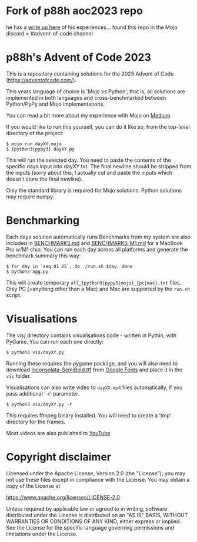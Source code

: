 Fork of p88h aoc2023 repo
==========================

he has a [write up here](https://medium.com/@p88h/advent-of-mojo-6d6d0d00761b) of his experiences...
found this repo in the Mojo discord > #advent-of-code channel


p88h's Advent of Code 2023
==========================

This is a repository containing solutions for the 2023 Advent of Code (https://adventofcode.com/).

This years language of choice is 'Mojo vs Python', that is, all solutions are implemented in both languages 
and cross-benchmarked between Python/PyPy and Mojo implementations. 

You can read a bit more about my experience with Mojo on [Medium](https://medium.com/@p88h/advent-of-mojo-6d6d0d00761b)

If you would like to run this yourself, you can do it like so, from the top-level directory of the project:

```
$ mojo run dayXY.mojo
$ {python3|pypy3} dayXY.py
```

This will run the selected day. You need to paste the contents of the specific days input into dayXY.txt.
The final newline should be stripped from the inputs (sorry about this, I actually cut and paste the inputs which doesn't store the final newline).

Only the standard library is required for Mojo solutions. Python solutions may require numpy. 

Benchmarking
============

Each days solution automatically runs
Benchmarks from my system are also included in [BENCHMARKS.md](BENCHMARKS.md) and [BENCHMARKS-M1.md](BENCHMARKS-M1.md) for a MacBook Pro w/M1 chip. 
You can run each day across all platforms and generate the benchmark summary this way:

```
$ for day in `seq 01 25`; do ./run.sh $day; done
$ python3 agg.py
```

This will create temporary `all_{python3|pypy3|mojo}_{pc|mac}.txt` files. Only PC (=anything other than a Mac) and Mac are supported by the `run.sh` script. 

Visualisations
==============

The vis/ directory contains visualisations code - written in Pythin, with PyGame. You can run each one directly:


```
$ python3 vis/dayXY.py
```

Running these requires the pygame package, and you will also need to download [Inconsolata-SemiBold.ttf](https://github.com/googlefonts/Inconsolata/raw/main/fonts/ttf/Inconsolata-SemiBold.ttf) from [Google Fonts](https://fonts.google.com/specimen/Inconsolata) and place it in the `vis` folder. 

Visualisations can also write video to `dayXX.mp4` files automatically, if you pass additional '-r' parameter.

```
$ python3 vis/dayXY.py -r
```

This requires ffmpeg binary installed. You will need to create a 'tmp' directory for the frames. 

Most videos are also published to [YouTube](https://www.youtube.com/playlist?list=PLgRrl8I0Q16_XH4iOGfXA5uaVDlfuyYVC)

Copyright disclaimer
====================

Licensed under the Apache License, Version 2.0 (the "License");
you may not use these files except in compliance with the License.
You may obtain a copy of the License at

   https://www.apache.org/licenses/LICENSE-2.0

Unless required by applicable law or agreed to in writing, software
distributed under the License is distributed on an "AS IS" BASIS,
WITHOUT WARRANTIES OR CONDITIONS OF ANY KIND, either express or implied.
See the License for the specific language governing permissions and
limitations under the License.

